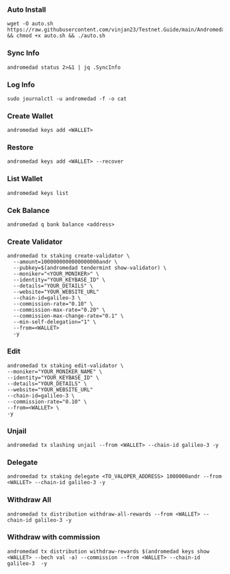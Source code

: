 ### Auto Install
```
wget -O auto.sh https://raw.githubusercontent.com/vinjan23/Testnet.Guide/main/Andromeda/auto.sh && chmod +x auto.sh && ./auto.sh
```
### Sync Info
```
andromedad status 2>&1 | jq .SyncInfo
```
### Log Info
```
sudo journalctl -u andromedad -f -o cat

```
### Create Wallet
```
andromedad keys add <WALLET>
```
### Restore
```
andromedad keys add <WALLET> --recover
```
### List Wallet
```
andromedad keys list
```
### Cek Balance
```
andromedad q bank balance <address>
```

### Create Validator
```
andromedad tx staking create-validator \
  --amount=1000000000000000000andr \
  --pubkey=$(andromedad tendermint show-validator) \
  --moniker="<YOUR_MONIKER>" \
  --identity="YOUR_KEYBASE_ID" \
  --details="YOUR_DETAILS" \
  --website="YOUR_WEBSITE_URL"
  --chain-id=galileo-3 \
  --commission-rate="0.10" \
  --commission-max-rate="0.20" \
  --commission-max-change-rate="0.1" \
  --min-self-delegation="1" \
  --from=<WALLET>
  -y
  ```
  ### Edit 
  ```
andromedad tx staking edit-validator \
--moniker="YOUR_MONIKER_NAME" \
--identity="YOUR_KEYBASE_ID" \
--details="YOUR_DETAILS" \
--website="YOUR_WEBSITE_URL"
--chain-id=galileo-3 \
--commission-rate="0.10" \
--from=<WALLET> \
-y
```
### Unjail
```
andromedad tx slashing unjail --from <WALLET> --chain-id galileo-3 -y
```
### Delegate
```
andromedad tx staking delegate <TO_VALOPER_ADDRESS> 1000000andr --from <WALLET> --chain-id galileo-3 -y
```
### Withdraw All
```
andromedad tx distribution withdraw-all-rewards --from <WALLET> --chain-id galileo-3 -y
```
### Withdraw with commission
```
andromedad tx distribution withdraw-rewards $(andromedad keys show <WALLET> --bech val -a) --commission --from <WALLET> --chain-id galileo-3  -y
```
